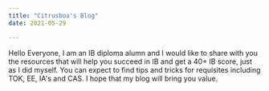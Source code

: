 ```yaml
---
title: "Citrusboa's Blog"
date: 2021-05-29

---
```

Hello Everyone, I am an IB diploma alumn and I would like to share with you the resources that will help you succeed in IB and get a 40+ IB score, just as I did myself. You can expect to find tips and tricks for requisites including TOK, EE, IA's and CAS. I hope that my blog will bring you value. 
